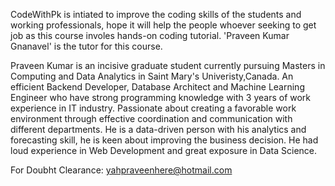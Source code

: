 CodeWithPk is intiated to improve the coding skills of the students and working professionals, hope it will help the people whoever seeking to get job as this course involes hands-on coding tutorial. 'Praveen Kumar Gnanavel' is the tutor for this course.

Praveen Kumar is an incisive graduate student currently pursuing Masters in Computing and Data Analytics in Saint Mary's Univeristy,Canada. An efficient Backend Developer, Database Architect and Machine Learning Engineer who have strong programming knowledge with 3 years of work experience in IT industry. Passionate about creating a favorable work environment through effective coordination and communication with different departments. He is a data-driven person with his analytics and forecasting skill, he is keen about improving the business decision. He had loud experience in Web Development and great exposure in Data Science. 

For Doubht Clearance: yahpraveenhere@hotmail.com
